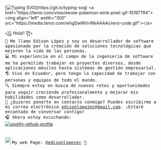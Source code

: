 [![Typing SVG](https://readme-typing-svg.herokuapp.com?color=1c3469&size=30&width=900&lines=¡Hola!+Mi+nombre+es+Edison.;Estudio+Ingenieria+de+Software+en+la+UTA.;Me+gustan+los+algoritmos.;Me+gustan+los+gatos.)](https://git.io/typing-svg)
<a href="https://tenor.com/view/eevee-pokemon-wink-pixel-gif-15197794"><img align="left" width="300" src="https://media.tenor.com/whgQwNlVvNkAAAAi/xero-code.gif"></a>

꧁ Hola!! ꧂<br><samp>
  👋 Me llamo Edison López y soy un desarrollador de software apasionado por la creación de soluciones tecnológicas que mejoren la vida de las personas. <br> 
  💻 Mi experiencia en el campo de la ingeniería de software me ha permitido trabajar en proyectos diversos, desde aplicaciones móviles hasta sistemas de gestión empresarial. <br>
  🌎 Vivo en Ecuador, pero tengo la capacidad de trabajar con personas y equipos de todo el mundo. <br>
  🔍 Siempre estoy en busca de nuevos retos y oportunidades para seguir creciendo profesionalmente y mejorar mis habilidades como desarrollador. <br>
  📧 ¿Quieres ponerte en contacto conmigo? Puedes escribirme a mi correo electrónico edisonlopezec@gmail.com. ¡Estaré encantado de conversar contigo! <br>
  🎧 Ahora estoy escuchando: <br></samp>
[![spotify-github-profile](https://spotify-github-profile.vercel.app/api/view?uid=31jypfxmi2diskhvl6uxv4rajota&cover_image=true&theme=novatorem&show_offline=false&background_color=121212&interchange=false&bar_color=53b14f&bar_color_cover=false)](https://github.com/kittinan/spotify-github-profile)
<br><br><br>
<samp><img src="https://images.vexels.com/media/users/3/205387/isolated/preview/9e5a4a16e78a187fc3e47fc6e2c5f03a-trazo-de-icono-de-sitio-web-de-internet.png" width="23">My web Page: [@edisonlopezec](https://edisonlg-ec.vercel.app/) 💭

